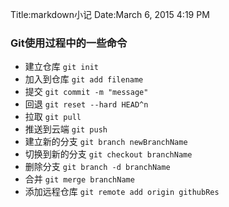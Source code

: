 Title:markdown小记
Date:March 6, 2015 4:19 PM

### Git使用过程中的一些命令
- 建立仓库 `git init`
- 加入到仓库 `git add filename`
- 提交 `git commit -m "message"`
- 回退 `git reset --hard HEAD^n`
- 拉取 `git pull`
- 推送到云端 `git push`
- 建立新的分支 `git branch newBranchName`
- 切换到新的分支 `git checkout branchName`
- 删除分支 `git branch -d branchName`
- 合并 `git merge branchName`
- 添加远程仓库 `git remote add origin githubRes`